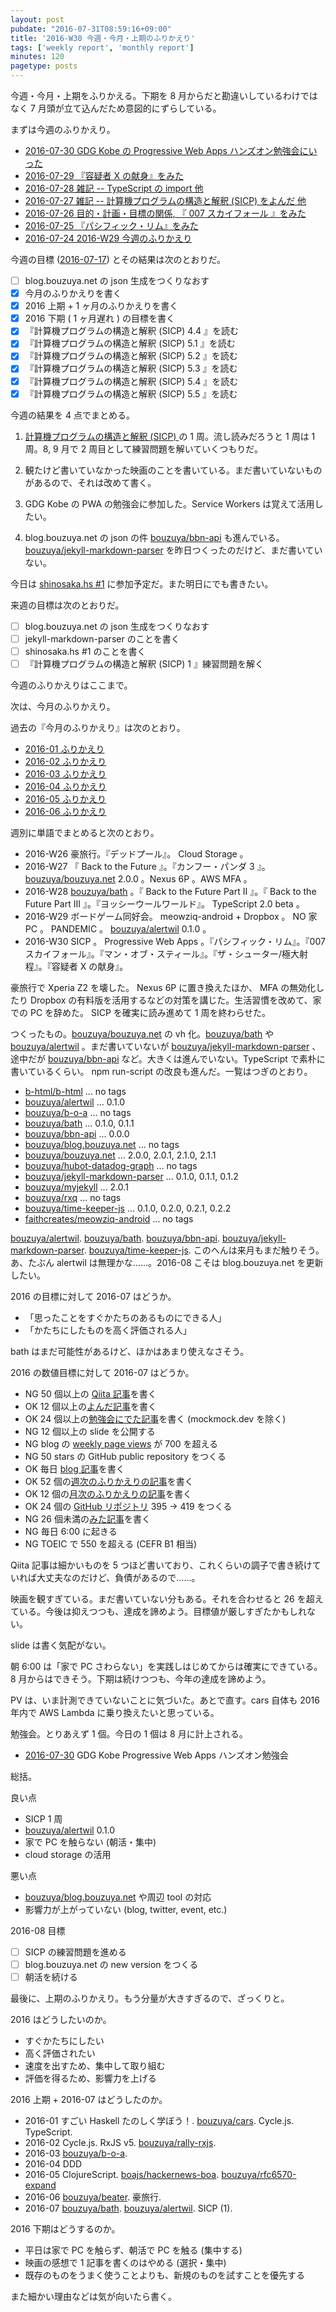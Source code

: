 ```yaml
---
layout: post
pubdate: "2016-07-31T08:59:16+09:00"
title: '2016-W30 今週・今月・上期のふりかえり'
tags: ['weekly report', 'monthly report']
minutes: 120
pagetype: posts
---
```

今週・今月・上期をふりかえる。下期を 8 月からだと勘違いしているわけではなく  7 月頭が立て込んだため意図的にずらしている。

まずは今週のふりかえり。

- [2016-07-30 GDG Kobe の Progressive Web Apps ハンズオン勉強会にいった][2016-07-30]
- [2016-07-29 『容疑者 X の献身』をみた][2016-07-29]
- [2016-07-28 雑記 -- TypeScript の import 他][2016-07-28]
- [2016-07-27 雑記 -- 計算機プログラムの構造と解釈 (SICP) をよんだ 他][2016-07-27]
- [2016-07-26 目的・計画・目標の関係, 『 007 スカイフォール 』をみた][2016-07-26]
- [2016-07-25 『パシフィック・リム』をみた][2016-07-25]
- [2016-07-24 2016-W29 今週のふりかえり][2016-07-24]

今週の目標 ([2016-07-17][]) とその結果は次のとおりだ。

- [ ] blog.bouzuya.net の json 生成をつくりなおす
- [x] 今月のふりかえりを書く
- [x] 2016 上期 + 1 ヶ月のふりかえりを書く
- [x] 2016 下期 ( 1 ヶ月遅れ ) の目標を書く
- [x] 『計算機プログラムの構造と解釈 (SICP) 4.4 』を読む
- [x] 『計算機プログラムの構造と解釈 (SICP) 5.1 』を読む
- [x] 『計算機プログラムの構造と解釈 (SICP) 5.2 』を読む
- [x] 『計算機プログラムの構造と解釈 (SICP) 5.3 』を読む
- [x] 『計算機プログラムの構造と解釈 (SICP) 5.4 』を読む
- [x] 『計算機プログラムの構造と解釈 (SICP) 5.5 』を読む

今週の結果を 4 点でまとめる。

1) [計算機プログラムの構造と解釈 (SICP) ](http://www.amazon.co.jp/dp/4798135984/) の 1 周。流し読みだろうと 1 周は 1 周。8, 9 月で 2 周目として練習問題を解いていくつもりだ。

2) 観たけど書いていなかった映画のことを書いている。まだ書いていないものがあるので、それは改めて書く。

3) GDG Kobe の PWA の勉強会に参加した。Service Workers は覚えて活用したい。

4) blog.bouzuya.net の json の件 [bouzuya/bbn-api][] も進んでいる。[bouzuya/jekyll-markdown-parser][] を昨日つくったのだけど、まだ書いていない。

今日は [shinosaka.hs #1](https://shinosaka-hs.doorkeeper.jp/events/48441) に参加予定だ。また明日にでも書きたい。

来週の目標は次のとおりだ。

- [ ] blog.bouzuya.net の json 生成をつくりなおす
- [ ] jekyll-markdown-parser のことを書く
- [ ] shinosaka.hs #1 のことを書く
- [ ] 『計算機プログラムの構造と解釈 (SICP) 1 』練習問題を解く

今週のふりかえりはここまで。

次は、今月のふりかえり。

過去の『今月のふりかえり』は次のとおり。

- [2016-01 ふりかえり][2016-01-31]
- [2016-02 ふりかえり][2016-02-29]
- [2016-03 ふりかえり][2016-03-31]
- [2016-04 ふりかえり][2016-05-01]
- [2016-05 ふりかえり][2016-05-31]
- [2016-06 ふりかえり][2016-06-30]

週別に単語でまとめると次のとおり。

- 2016-W26 豪旅行。『デッドプール』。 Cloud Storage 。
- 2016-W27 『 Back to the Future 』。『カンフー・パンダ 3 』。[bouzuya/bouzuya.net][] 2.0.0 。Nexus 6P 。AWS MFA 。
- 2016-W28 [bouzuya/bath][] 。『 Back to the Future Part II 』。『 Back to the Future Part III 』。『ヨッシーウールワールド』。 TypeScript 2.0 beta 。
- 2016-W29 ボードゲーム同好会。 meowziq-android + Dropbox 。 NO 家 PC 。 PANDEMIC 。 [bouzuya/alertwil][] 0.1.0 。
- 2016-W30 SICP 。 Progressive Web Apps 。『パシフィック・リム』。『007 スカイフォール』。『マン・オブ・スティール』。『ザ・シューター/極大射程』。『容疑者 X の献身』。

豪旅行で Xperia Z2 を壊した。 Nexus 6P に置き換えたほか、 MFA の無効化したり Dropbox の有料版を活用するなどの対策を講じた。生活習慣を改めて、家での PC を辞めた。 SICP を確実に読み進めて 1 周を終わらせた。

つくったもの。[bouzuya/bouzuya.net][] の vh 化。[bouzuya/bath][] や [bouzuya/alertwil][] 。まだ書いていないが [bouzuya/jekyll-markdown-parser][] 、途中だが [bouzuya/bbn-api][] など。大きくは進んでいない。TypeScript で素朴に書いているくらい。 npm run-script の改良も進んだ。一覧はつぎのとおり。

- [b-html/b-html][] ... no tags
- [bouzuya/alertwil][] ... 0.1.0
- [bouzuya/b-o-a][] ... no tags
- [bouzuya/bath][] ... 0.1.0, 0.1.1
- [bouzuya/bbn-api][] ... 0.0.0
- [bouzuya/blog.bouzuya.net][] ... no tags
- [bouzuya/bouzuya.net][] ... 2.0.0, 2.0.1, 2.1.0, 2.1.1
- [bouzuya/hubot-datadog-graph][] ... no tags
- [bouzuya/jekyll-markdown-parser][] ... 0.1.0, 0.1.1, 0.1.2
- [bouzuya/myjekyll][] ... 2.0.1
- [bouzuya/rxq][] ... no tags
- [bouzuya/time-keeper-js][] ... 0.1.0, 0.2.0, 0.2.1, 0.2.2
- [faithcreates/meowziq-android][] ... no tags

[bouzuya/alertwil][]. [bouzuya/bath][]. [bouzuya/bbn-api][]. [bouzuya/jekyll-markdown-parser][]. [bouzuya/time-keeper-js][]. このへんは来月もまだ触りそう。あ、たぶん alertwil は無理かな……。2016-08 こそは blog.bouzuya.net を更新したい。

2016 の目標に対して 2016-07 はどうか。

- 「思ったことをすぐかたちのあるものにできる人」
- 「かたちにしたものを高く評価される人」

bath はまだ可能性があるけど、ほかはあまり使えなさそう。

2016 の数値目標に対して 2016-07 はどうか。

- NG 50 個以上の [Qiita 記事](http://graph.hatena.ne.jp/bouzuya/qiita-items/)を書く
- OK 12 個以上の[よんだ記事](http://graph.hatena.ne.jp/bouzuya/bbn-entries-book/)を書く
- OK 24 個以上の[勉強会にでた記事](http://graph.hatena.ne.jp/bouzuya/bbn-entries-event/)を書く (mockmock.dev を除く)
- NG 12 個以上の slide を公開する
- NG blog の [weekly page views](http://graph.hatena.ne.jp/bouzuya/weekly-pageviews/)  が 700 を超える
- NG 50 stars の GitHub public repository をつくる
- OK 毎日 [blog 記事](http://graph.hatena.ne.jp/bouzuya/bbn-entries-all/)を書く
- OK 52 個の[週次のふりかえりの記事](http://graph.hatena.ne.jp/bouzuya/bbn-entries-weekly-report/)を書く
- OK 12 個の[月次のふりかえりの記事](http://graph.hatena.ne.jp/bouzuya/bbn-entries-monthly-report/)を書く
- OK 24 個の [GitHub リポジトリ](http://graph.hatena.ne.jp/bouzuya/GitHub%20Public%20Repos/) 395 → 419 をつくる
- NG 26 個未満の[みた記事](http://graph.hatena.ne.jp/bouzuya/bbn-entries-movie/)を書く
- NG 毎日 6:00 に起きる
- NG TOEIC で 550 を超える (CEFR B1 相当)

Qiita 記事は細かいものを 5 つほど書いており、これくらいの調子で書き続けていれば大丈夫なのだけど、負債があるので……。

映画を観すぎている。まだ書いていない分もある。それを合わせると 26 を超えている。今後は抑えつつも、達成を諦めよう。目標値が厳しすぎたかもしれない。

slide は書く気配がない。

朝 6:00 は「家で PC さわらない」を実践しはじめてからは確実にできている。 8 月からはできそう。下期は続けつつも、今年の達成を諦めよう。

PV は、いま計測できていないことに気づいた。あとで直す。cars 自体も 2016 年内で AWS Lambda に乗り換えたいと思っている。

勉強会。とりあえず 1 個。今日の 1 個は 8 月に計上される。

- [2016-07-30][] GDG Kobe Progressive Web Apps ハンズオン勉強会

総括。

良い点

- SICP 1 周
- [bouzuya/alertwil][] 0.1.0
- 家で PC を触らない (朝活・集中)
- cloud storage の活用

悪い点

- [bouzuya/blog.bouzuya.net][] や周辺 tool の対応
- 影響力が上がっていない (blog, twitter, event, etc.)

2016-08 目標

- [ ] SICP の練習問題を進める
- [ ] blog.bouzuya.net の new version をつくる
- [ ] 朝活を続ける

最後に、上期のふりかえり。もう分量が大きすぎるので、ざっくりと。

2016 はどうしたいのか。

- すぐかたちにしたい
- 高く評価されたい
- 速度を出すため、集中して取り組む
- 評価を得るため、影響力を上げる

2016 上期 + 2016-07 はどうしたのか。

- 2016-01 すごい Haskell たのしく学ぼう！. [bouzuya/cars][]. Cycle.js. TypeScript.
- 2016-02 Cycle.js. RxJS v5. [bouzuya/rally-rxjs][].
- 2016-03 [bouzuya/b-o-a][].
- 2016-04 DDD
- 2016-05 ClojureScript. [boajs/hackernews-boa][]. [bouzuya/rfc6570-expand][]
- 2016-06 [bouzuya/beater][]. 豪旅行.
- 2016-07 [bouzuya/bath][]. [bouzuya/alertwil][]. SICP (1).

2016 下期はどうするのか。

- 平日は家で PC を触らず、朝活で PC を触る (集中する)
- 映画の感想で 1 記事を書くのはやめる (選択・集中)
- 既存のものをうまく使うことよりも、新規のものを試すことを優先する

また細かい理由などは気が向いたら書く。

[2016-01-31]: http://blog.bouzuya.net/2016/01/31/
[2016-02-29]: http://blog.bouzuya.net/2016/02/29/
[2016-03-31]: http://blog.bouzuya.net/2016/03/31/
[2016-05-01]: http://blog.bouzuya.net/2016/05/01/
[2016-05-31]: http://blog.bouzuya.net/2016/05/31/
[2016-06-30]: http://blog.bouzuya.net/2016/06/30/
[2016-07-17]: http://blog.bouzuya.net/2016/07/17/
[2016-07-24]: http://blog.bouzuya.net/2016/07/24/
[2016-07-25]: http://blog.bouzuya.net/2016/07/25/
[2016-07-26]: http://blog.bouzuya.net/2016/07/26/
[2016-07-27]: http://blog.bouzuya.net/2016/07/27/
[2016-07-28]: http://blog.bouzuya.net/2016/07/28/
[2016-07-29]: http://blog.bouzuya.net/2016/07/29/
[2016-07-30]: http://blog.bouzuya.net/2016/07/30/
[b-html/b-html]: https://github.com/b-html/b-html
[boajs/hackernews-boa]: https://github.com/boajs/hackernews-boa
[bouzuya/alertwil]: https://github.com/bouzuya/alertwil
[bouzuya/b-o-a]: https://github.com/bouzuya/b-o-a
[bouzuya/bath]: https://github.com/bouzuya/bath
[bouzuya/bbn-api]: https://github.com/bouzuya/bbn-api
[bouzuya/beater]: https://github.com/bouzuya/beater
[bouzuya/blog.bouzuya.net]: https://github.com/bouzuya/blog.bouzuya.net
[bouzuya/bouzuya.net]: https://github.com/bouzuya/bouzuya.net
[bouzuya/cars]: https://github.com/bouzuya/cars
[bouzuya/hubot-datadog-graph]: https://github.com/bouzuya/hubot-datadog-graph
[bouzuya/jekyll-markdown-parser]: https://github.com/bouzuya/jekyll-markdown-parser
[bouzuya/myjekyll]: https://github.com/bouzuya/myjekyll
[bouzuya/rally-rxjs]: https://github.com/bouzuya/rally-rxjs
[bouzuya/rfc6570-expand]: https://github.com/bouzuya/rfc6570-expand
[bouzuya/rxq]: https://github.com/bouzuya/rxq
[bouzuya/time-keeper-js]: https://github.com/bouzuya/time-keeper-js
[faithcreates/meowziq-android]: https://github.com/faithcreates/meowziq-android
